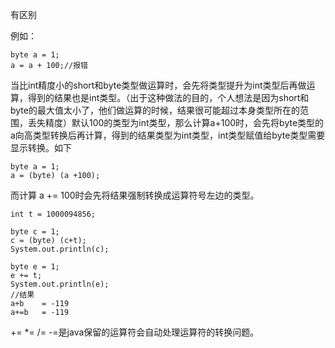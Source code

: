 有区别

例如：

```
byte a = 1;
a = a + 100;//报错
```
当比int精度小的short和byte类型做运算时，会先将类型提升为int类型后再做运算，得到的结果也是int类型。（出于这种做法的目的，个人想法是因为short和byte的最大值太小了，他们做运算的时候，结果很可能超过本身类型所在的范围，丢失精度）默认100的类型为int类型，那么计算a+100时，会先将byte类型的a向高类型转换后再计算，得到的结果类型为int类型，int类型赋值给byte类型需要显示转换。如下


```
byte a = 1;
a = (byte) (a +100);
```

而计算 a += 100时会先将结果强制转换成运算符号左边的类型。


```
int t = 1000094856;
        
byte c = 1;
c = (byte) (c+t);
System.out.println(c);

byte e = 1;
e += t;
System.out.println(e);
//结果
a+b    = -119
a+=b   = -119
```
+=  *=  /=  -=是java保留的运算符会自动处理运算符的转换问题。

